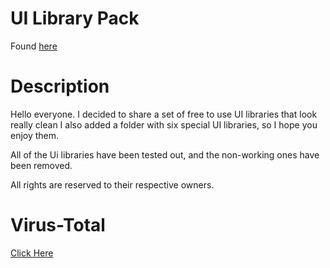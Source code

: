 # UI Library Pack

Found [here](https://scriptblox.com/script/Universal-Script-UI-libraries-Pack-over-46-Free-Ui-Library-6149)

# Description
Hello everyone. I decided to share a set of free to use UI libraries that look really clean I also added a folder with six special UI libraries, so I hope you enjoy them.

All of the Ui libraries have been tested out, and the non-working ones have been removed.

All rights are reserved to their respective owners.

# Virus-Total
[Click Here](https://www.virustotal.com/gui/file/784435e4fc4cdb6410a42c35773a2eefd1cc3e888e26885c51cecc8b69d4143e)
